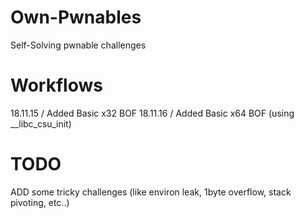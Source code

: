 # Own-Pwnables
Self-Solving pwnable challenges

# Workflows
18.11.15 / Added Basic x32 BOF
18.11.16 / Added Basic x64 BOF (using __libc_csu_init)


# TODO
ADD some tricky challenges (like environ leak, 1byte overflow, stack pivoting, etc..)
